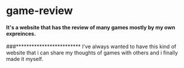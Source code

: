 # game-review
#### It's a website that has the review of many games mostly by my own expreinces.<br/>
###*************************
I've always wanted to have this kind of website that i can share my thoughts of games with others and i finally made it myself.
